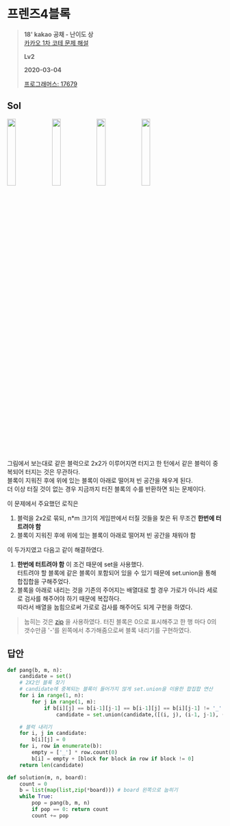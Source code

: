 # 프렌즈4블록
> **18' kakao 공채 - 난이도 상**  
> [카카오 1차 코테 문제 해설](https://tech.kakao.com/2017/09/27/kakao-blind-recruitment-round-1/)
>
> **Lv2**
>
> **2020-03-04**
>
> [프로그래머스: 17679](https://programmers.co.kr/learn/courses/30/lessons/17679)


## Sol

<img width=20% src=http://t1.kakaocdn.net/welcome2018/pang1.png>
<img width=20% src=http://t1.kakaocdn.net/welcome2018/pang2.png>
<img width=20% src=http://t1.kakaocdn.net/welcome2018/pang3.png>
<img width=20% src=http://t1.kakaocdn.net/welcome2018/pang4.png>


그림에서 보는대로 같은 블럭으로 2x2가 이루어지면 터지고 한 턴에서 같은 블럭이 중복되어 터지는 것은 무관하다.  
블록이 지워진 후에 위에 있는 블록이 아래로 떨어져 빈 공간을 채우게 된다.  
더 이상 터질 것이 없는 경우 지금까지 터진 블록의 수를 반환하면 되는 문제이다.  


이 문제에서 주요했던 로직은  
1. 블럭을 2x2로 묶되, n*m 크기의 게임판에서 터질 것들을 찾은 뒤 무조건 **한번에 터트려야 함**
2. 블록이 지워진 후에 위에 있는 블록이 아래로 떨어져 빈 공간을 채워야 함

이 두가지였고 다음고 같이 해결하였다.  


1. **한번에 터트려야 함** 이 조건 때문에 set을 사용했다.  
터트려야 할 블록에 같은 블록이 포함되어 있을 수 있기 때문에 set.union을 통해 합집합을 구해주었다.
2. 블록을 아래로 내리는 것을 기존의 주어지는 배열대로 할 경우 가로가 아니라 세로로 검사를 해주어야 하기 때문에 복잡하다.  
따라서 배열을 눕힘으로써 가로로 검사를 해주어도 되게 구현을 하였다.
> 눕히는 것은 [zip](https://excelsior-cjh.tistory.com/100) 을 사용하였다.
> 터진 블록은 0으로 표시해주고 한 행 마다 0의 갯수만큼 '-'를 왼쪽에서 추가해줌으로써 블록 내리기를 구현하였다.

 
## 답안
```python
def pang(b, m, n):
    candidate = set()
    # 2X2인 블록 찾기
    # candidate에 중복되는 블록이 들어가지 않게 set.union을 이용한 합집합 연산
    for i in range(1, n):
        for j in range(1, m):
            if b[i][j] == b[i-1][j-1] == b[i-1][j] == b[i][j-1] != '_':
                candidate = set.union(candidate,([(i, j), (i-1, j-1), (i-1, j), (i, j-1)]))

    # 블럭 내리기
    for i, j in candidate:
        b[i][j] = 0
    for i, row in enumerate(b):
        empty = ['_'] * row.count(0)
        b[i] = empty + [block for block in row if block != 0]
    return len(candidate)

def solution(m, n, board):
    count = 0
    b = list(map(list,zip(*board))) # board 왼쪽으로 눕히기
    while True:
        pop = pang(b, m, n)
        if pop == 0: return count
        count += pop
```